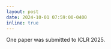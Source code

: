 ```yaml
---
layout: post
date: 2024-10-01 07:59:00-0400
inline: true
---
```


One paper was submitted to ICLR 2025.

